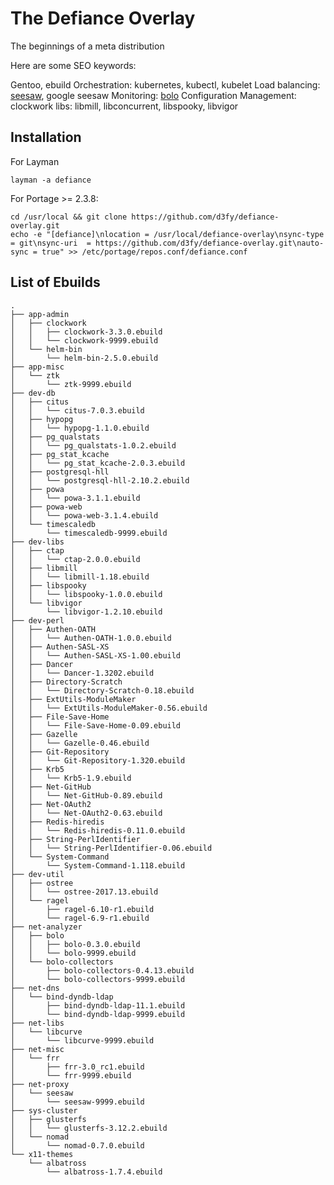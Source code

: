 # The Defiance Overlay

The beginnings of a meta distribution

Here are some SEO keywords:

Gentoo, ebuild
Orchestration: kubernetes, kubectl, kubelet
Load balancing: [seesaw](https://github.com/google/seesaw), google seesaw
Monitoring: [bolo](https://github.com/bolo)
Configuration Management: clockwork
libs: libmill, libconcurrent, libspooky, libvigor



## Installation

For Layman

	layman -a defiance

For Portage >= 2.3.8:

	cd /usr/local && git clone https://github.com/d3fy/defiance-overlay.git
	echo -e "[defiance]\nlocation = /usr/local/defiance-overlay\nsync-type = git\nsync-uri  = https://github.com/d3fy/defiance-overlay.git\nauto-sync = true" >> /etc/portage/repos.conf/defiance.conf

## List of Ebuilds

    .
    ├── app-admin
    │   ├── clockwork
    │   │   ├── clockwork-3.3.0.ebuild
    │   │   └── clockwork-9999.ebuild
    │   └── helm-bin
    │       └── helm-bin-2.5.0.ebuild
    ├── app-misc
    │   └── ztk
    │       └── ztk-9999.ebuild
    ├── dev-db
    │   ├── citus
    │   │   └── citus-7.0.3.ebuild
    │   ├── hypopg
    │   │   └── hypopg-1.1.0.ebuild
    │   ├── pg_qualstats
    │   │   └── pg_qualstats-1.0.2.ebuild
    │   ├── pg_stat_kcache
    │   │   └── pg_stat_kcache-2.0.3.ebuild
    │   ├── postgresql-hll
    │   │   └── postgresql-hll-2.10.2.ebuild
    │   ├── powa
    │   │   └── powa-3.1.1.ebuild
    │   ├── powa-web
    │   │   └── powa-web-3.1.4.ebuild
    │   └── timescaledb
    │       └── timescaledb-9999.ebuild
    ├── dev-libs
    │   ├── ctap
    │   │   └── ctap-2.0.0.ebuild
    │   ├── libmill
    │   │   └── libmill-1.18.ebuild
    │   ├── libspooky
    │   │   └── libspooky-1.0.0.ebuild
    │   └── libvigor
    │       └── libvigor-1.2.10.ebuild
    ├── dev-perl
    │   ├── Authen-OATH
    │   │   └── Authen-OATH-1.0.0.ebuild
    │   ├── Authen-SASL-XS
    │   │   └── Authen-SASL-XS-1.00.ebuild
    │   ├── Dancer
    │   │   └── Dancer-1.3202.ebuild
    │   ├── Directory-Scratch
    │   │   └── Directory-Scratch-0.18.ebuild
    │   ├── ExtUtils-ModuleMaker
    │   │   └── ExtUtils-ModuleMaker-0.56.ebuild
    │   ├── File-Save-Home
    │   │   └── File-Save-Home-0.09.ebuild
    │   ├── Gazelle
    │   │   └── Gazelle-0.46.ebuild
    │   ├── Git-Repository
    │   │   └── Git-Repository-1.320.ebuild
    │   ├── Krb5
    │   │   └── Krb5-1.9.ebuild
    │   ├── Net-GitHub
    │   │   └── Net-GitHub-0.89.ebuild
    │   ├── Net-OAuth2
    │   │   └── Net-OAuth2-0.63.ebuild
    │   ├── Redis-hiredis
    │   │   └── Redis-hiredis-0.11.0.ebuild
    │   ├── String-PerlIdentifier
    │   │   └── String-PerlIdentifier-0.06.ebuild
    │   └── System-Command
    │       └── System-Command-1.118.ebuild
    ├── dev-util
    │   ├── ostree
    │   │   └── ostree-2017.13.ebuild
    │   └── ragel
    │       ├── ragel-6.10-r1.ebuild
    │       └── ragel-6.9-r1.ebuild
    ├── net-analyzer
    │   ├── bolo
    │   │   ├── bolo-0.3.0.ebuild
    │   │   └── bolo-9999.ebuild
    │   └── bolo-collectors
    │       ├── bolo-collectors-0.4.13.ebuild
    │       └── bolo-collectors-9999.ebuild
    ├── net-dns
    │   └── bind-dyndb-ldap
    │       ├── bind-dyndb-ldap-11.1.ebuild
    │       └── bind-dyndb-ldap-9999.ebuild
    ├── net-libs
    │   └── libcurve
    │       └── libcurve-9999.ebuild
    ├── net-misc
    │   └── frr
    │       ├── frr-3.0_rc1.ebuild
    │       └── frr-9999.ebuild
    ├── net-proxy
    │   └── seesaw
    │       └── seesaw-9999.ebuild
    ├── sys-cluster
    │   ├── glusterfs
    │   │   └── glusterfs-3.12.2.ebuild
    │   └── nomad
    │       └── nomad-0.7.0.ebuild
    └── x11-themes
        └── albatross
            └── albatross-1.7.4.ebuild
